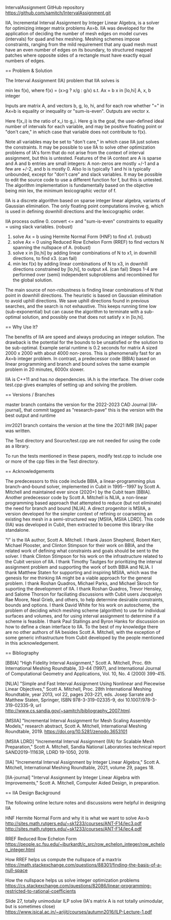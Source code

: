 IntervalAssignment 
GitHub repository
https://github.com/samitch/IntervalAssignment.git 

IIA, Incremental Interval Assignment by Integer Linear Algebra, is a solver for optimizing integer matrix problems Ax=b.
IIA was developed for the application of deciding the number of mesh edges on model curves (intervals) for quad and hex meshing. Meshing schemes impose constraints, ranging from the mild requirement that any quad mesh must have an even number of edges on its boundary, to structured mapped patches where opposite sides of a rectangle must have exactly equal numbers of edges.


== Problem & Solution

The Interval Assignment (IA) problem that IIA solves is

min lex f(x), where f(x) = (x>g ? x/g : g/x)
s.t. Ax = b
     x in [lo,hi]
     A, x, b integer

Inputs are matrix A, and vectors b, g, lo, hi, and for each row whether "=" in Ax=b is equality or inequality or "sum-is-even".
Outputs are vector x.

Here f(x_i) is the ratio of x_i to g_i. Here g is the goal, the user-defined ideal number of intervals for each variable, and may be positive floating point or "don't care," in which case that variable does not contribute to f(x). 

Note all variables may be set to "don't care," in which case IIA just solves the constraints. It may be possible to use IIA to solve other optimization problems of IA's form that do not arise from the context of interval assignment, but this is untested. Features of the IA context are A is sparse and A and b entries are small integers: A non-zeros are mostly +/-1 and a few are +/-2, and b is mostly 0. Also lo is typically 1 and hi is typically unbounded, except for "don't care" and slack variables. It may be possible to edit the source code to use a different function for f, but this is untested. The algorithm implementation is fundamentally based on the objective being min lex, the minimum lexicographic vector of f.

IIA is a discrete algorithm based on sparse integer linear algebra, variants of Gaussian elimination. The only floating point computations involve g, which is used in defining downhill directions and the lexicographic order.

IIA process outline
0. convert <= and "sum-is-even" constraints to equality = using slack variables. (robust)
1. solve Ax = b using Hermite Normal Form (HNF) to find x1. (robust)
2. solve Ax = 0 using Reduced Row Echelon Form (RREF) to find vectors N spanning the nullspace of A. (robust)
3. solve x in [lo,hi] by adding linear combinations of N to x1, in downhill directions, to find x3. (can fail)
4. min lex f(x) by adding linear combinations of N to x3, in downhill directions constrained by [lo,hi], to output x4. (can fail)
Steps 1-4 are performed over (semi) independent subproblems and recombined for the global solution.

The main source of non-robustness is finding linear combinations of N that point in downhill directions. The heuristic is based on Gaussian elimination to avoid uphill directions. We save uphill directions found in previous searches, and the search is not exhaustive. This keeps running time low (sub-exponential) but can cause the algorithm to terminate with a sub-optimal solution, and possibly one that does not satisfy x in [lo,hi].


== Why Use It?

The benefits of IIA are speed and always producing an integer solution. The drawback is the potential for the bounds to be unsatisfied or the solution to be sub-optimal. Example serial runtime is 0.2 seconds for matrix A sized 2000 x 2000 with about 4000 non-zeros. This is phenomenally fast for an Ax=b integer problem. In contrast, a predecessor code (BBIA) based on linear programming and branch and bound solves the same example problem in 20 minutes, 6000x slower.

IIA is C++11 and has *no* dependencies. 
IA.h is the interface.
The driver code test.cpp gives examples of setting up and solving the problem.

== Versions / Branches

master 
branch contains the version for the 2022-2023 CAD Journal [IIA-journal], that commit tagged as "research-pave"
this is the version with the best output and runtime

imr2021
branch contains the version at the time the 2021 IMR [IIA] paper was written.

The Test directory and Source/test.cpp are not needed for using the code as a library.

To run the tests mentioned in these papers, modify test.cpp to include one or more of the cpp files in the Test directory.

== Acknowledgements

The predecessors to this code include BBIA, a linear-programming plus branch-and-bound solver, implemented in Cubit in 1995--1997 by Scott A. Mitchell and maintained ever since (2020+) by the Cubit team [BBIA]. Another predecessor code by Scott A. Mitchell is NLIA, a non-linear programming based approach that attempted to reduce (but not eliminate) the need for branch and bound [NLIA]. A direct progenitor is MSIIA, a version developed for the simpler context of refining or coarsening an existing hex mesh in a semi-structured way [MSIIA, MSIIA LDRD]. This code (IIA) was developed in Cubit, then extracted to become this library-like standalone.

"I" is the IIA author, Scott A. Mitchell. I thank Jason Shepherd, Robert Kerr, Michael Plooster, and Clinton Stimpson for their work on BBIA, and the related work of defining what constraints and goals should be sent to the solver. I thank Clinton Stimpson for his work on the infrastructure related to the Cubit version of IIA. I thank Timothy Tautges for prioritizing the interval assignment problem and supporting the work of both BBIA and NLIA. I thank Matthew Staten for supporting and inspiring MSIIA, which was the genesis for me thinking IIA might be a viable approach for the general problem. I thank Roshan Quadros, Michael Parks, and Michael Skroch for suporting the development of IIA. I thank Roshan Quadros, Trevor Hensley, and Salome Thorson for faciliating discussions with Cubit users  Jacquelyn Rae Moore, Neal Grieb, and others, to help determine desirable constraints, bounds and options. I thank David White for his work on autoscheme, the problem of deciding which meshing scheme (algorithm) to use for individual surfaces and volumes, and for using interval assignment to determine if a scheme is feasible. I thank Paul Stallings and Byron Hanks for discussion on how to define a clean interface to IIA. To the best of my knowledge there are no other authors of IIA besides Scott A. Mitchell, with the exception of some generic infrastructure from Cubit developed by the people mentioned in this acknowledgement.


== Bibliography

[BBIA]
  "High Fidelity Interval Assignment," Scott A. Mitchell, Proc. 6th International Meshing Roundtable, 33-44 (1997), and
International Journal of Computational Geometry and Applications, Vol. 10, No. 4 (2000) 399-415.

[NLIA] 
  "Simple and Fast Interval Assignment Using Nonlinear and Piecewise Linear Objectives," Scott A. Mitchell, Proc. 28th International Meshing Roundtable, year 2013, vol 22, pages 203-221, eds. Josep Sarrate and Matthew Staten, Springer, ISBN 978-3-319-02335-9, doi 10.1007/978-3-319-02335-9, url http://www.cs.sandia.gov/~samitch/bibliography_2007.html.

[MSIIA]
  "Incremental Interval Assignment for Mesh Scaling Assembly Models," research abstract, Scott A. Mitchell, International Meshing Roundtable, 2019. https://doi.org/10.5281/zenodo.3653101

[MSIIA LDRD]
  "Incremental Interval Assignment (IIA) for Scalable Mesh Preparation," Scott A. Mitchell, Sandia National Laboratories technical report SAND2019-11163R, LDRD 19-1050, 2019.

[IIA]
  "Incremental Interval Assignment by Integer Linear Algebra,"
  Scott A. Mitchell, International Meshing Roundtable,
  2021, volume 29, pages 18.

[IIA-journal]
  "Interval Assignment by Integer Linear Algebra with Improvements," 
  Scott A. Mitchell, Computer Aided Design, 
  in preparation.


== IIA Design Background 

The following online lecture notes and discussions were helpful in designing IIA 

HNF Hermite Normal Form and why it is what we want to solve Ax=b
  http://sites.math.rutgers.edu/~sk1233/courses/ANT-F14/lec3.pdf
  http://sites.math.rutgers.edu/~sk1233/courses/ANT-F14/lec4.pdf

RREF Reduced Row Echelon Form
  https://people.sc.fsu.edu/~jburkardt/c_src/row_echelon_integer/row_echelon_integer.html

How RREF helps us compute the nullspace of a maxtrix
  https://math.stackexchange.com/questions/88301/finding-the-basis-of-a-null-space

How the nullspace helps us solve integer optimization problems
  https://cs.stackexchange.com/questions/82086/linear-programming-restricted-to-rational-coefficients

  Slide 27, totally unimodular ILP solve (IA's matrix A is not totally unimodular, but is sometimes close)
  https://www.isical.ac.in/~arijit/courses/autumn2016/ILP-Lecture-1.pdf

